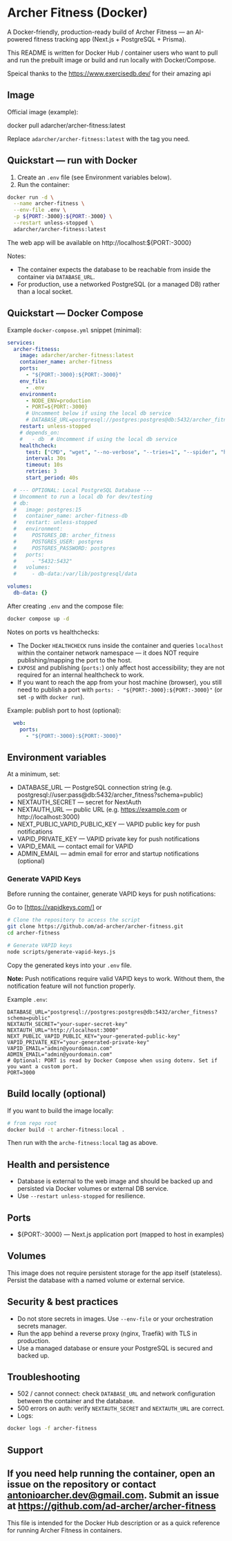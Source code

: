 # Archer Fitness (Docker)

A Docker-friendly, production-ready build of Archer Fitness — an AI-powered fitness tracking app (Next.js + PostgreSQL + Prisma).

This README is written for Docker Hub / container users who want to pull and run the prebuilt image or build and run locally with Docker/Compose.

Speical thanks to the https://www.exercisedb.dev/ for their amazing api
## Image

Official image (example):

  docker pull adarcher/archer-fitness:latest

Replace `adarcher/archer-fitness:latest` with the tag you need.

## Quickstart — run with Docker

1. Create an `.env` file (see Environment variables below).
2. Run the container:

```bash
docker run -d \
  --name archer-fitness \
  --env-file .env \
  -p ${PORT:-3000}:${PORT:-3000} \
  --restart unless-stopped \
  adarcher/archer-fitness:latest
```

The web app will be available on http://localhost:${PORT:-3000}

Notes:
- The container expects the database to be reachable from inside the container via `DATABASE_URL`.
- For production, use a networked PostgreSQL (or a managed DB) rather than a local socket.

## Quickstart — Docker Compose

Example `docker-compose.yml` snippet (minimal):

```yaml
services:
  archer-fitness:
    image: adarcher/archer-fitness:latest
    container_name: archer-fitness
    ports:
      - "${PORT:-3000}:${PORT:-3000}"
    env_file:
      - .env
    environment:
      - NODE_ENV=production
      - PORT=${PORT:-3000}
      # Uncomment below if using the local db service
      # DATABASE_URL=postgresql://postgres:postgres@db:5432/archer_fitness?schema=public
    restart: unless-stopped
    # depends_on:
    #   - db  # Uncomment if using the local db service
    healthcheck:
      test: ["CMD", "wget", "--no-verbose", "--tries=1", "--spider", "http://localhost:${PORT:-3000}/api/health"]
      interval: 30s
      timeout: 10s
      retries: 3
      start_period: 40s

  # --- OPTIONAL: Local PostgreSQL Database ---
  # Uncomment to run a local db for dev/testing
  # db:
  #   image: postgres:15
  #   container_name: archer-fitness-db
  #   restart: unless-stopped
  #   environment:
  #     POSTGRES_DB: archer_fitness
  #     POSTGRES_USER: postgres
  #     POSTGRES_PASSWORD: postgres
  #   ports:
  #     - "5432:5432"
  #   volumes:
  #     - db-data:/var/lib/postgresql/data

volumes:
  db-data: {}
```

After creating `.env` and the compose file:

```bash
docker compose up -d
```

Notes on ports vs healthchecks:

- The Docker `HEALTHCHECK` runs inside the container and queries `localhost` within the
  container network namespace — it does NOT require publishing/mapping the port to the host.
- `EXPOSE` and publishing (`ports:`) only affect host accessibility; they are not required for
  an internal healthcheck to work.
- If you want to reach the app from your host machine (browser), you still need to publish a port
  with `ports: - "${PORT:-3000}:${PORT:-3000}"` (or set `-p` with `docker run`).

Example: publish port to host (optional):

```yaml
  web:
    ports:
      - "${PORT:-3000}:${PORT:-3000}"
```

## Environment variables

At a minimum, set:

- DATABASE_URL — PostgreSQL connection string (e.g. postgresql://user:pass@db:5432/archer_fitness?schema=public)
- NEXTAUTH_SECRET — secret for NextAuth
- NEXTAUTH_URL — public URL (e.g. https://example.com or http://localhost:3000)
- NEXT_PUBLIC_VAPID_PUBLIC_KEY — VAPID public key for push notifications
- VAPID_PRIVATE_KEY — VAPID private key for push notifications
- VAPID_EMAIL — contact email for VAPID
- ADMIN_EMAIL — admin email for error and startup notifications (optional)

### Generate VAPID Keys

Before running the container, generate VAPID keys for push notifications:

Go to [https://vapidkeys.com/] or 

```bash
# Clone the repository to access the script
git clone https://github.com/ad-archer/archer-fitness.git
cd archer-fitness

# Generate VAPID keys
node scripts/generate-vapid-keys.js
```

Copy the generated keys into your `.env` file.

**Note:** Push notifications require valid VAPID keys to work. Without them, the notification feature will not function properly.

Example `.env`:

```env
DATABASE_URL="postgresql://postgres:postgres@db:5432/archer_fitness?schema=public"
NEXTAUTH_SECRET="your-super-secret-key"
NEXTAUTH_URL="http://localhost:3000"
NEXT_PUBLIC_VAPID_PUBLIC_KEY="your-generated-public-key"
VAPID_PRIVATE_KEY="your-generated-private-key"
VAPID_EMAIL="admin@yourdomain.com"
ADMIN_EMAIL="admin@yourdomain.com"
# Optional: PORT is read by Docker Compose when using dotenv. Set if you want a custom port.
PORT=3000
```

## Build locally (optional)

If you want to build the image locally:

```bash
# from repo root
docker build -t archer-fitness:local .
```

Then run with the `arche-fitness:local` tag as above.

## Health and persistence

- Database is external to the web image and should be backed up and persisted via Docker volumes or external DB service.
- Use `--restart unless-stopped` for resilience.

## Ports

- ${PORT:-3000} — Next.js application port (mapped to host in examples)

## Volumes

This image does not require persistent storage for the app itself (stateless). Persist the database with a named volume or external service.

## Security & best practices

- Do not store secrets in images. Use `--env-file` or your orchestration secrets manager.
- Run the app behind a reverse proxy (nginx, Traefik) with TLS in production.
- Use a managed database or ensure your PostgreSQL is secured and backed up.

## Troubleshooting

- 502 / cannot connect: check `DATABASE_URL` and network configuration between the container and the database.
- 500 errors on auth: verify `NEXTAUTH_SECRET` and `NEXTAUTH_URL` are correct.
- Logs:

```bash
docker logs -f archer-fitness
```

## Support

If you need help running the container, open an issue on the repository or contact antonioarcher.dev@gmail.com.
Submit an issue at https://github.com/ad-archer/archer-fitness
---

This file is intended for the Docker Hub description or as a quick reference for running Archer Fitness in containers.
